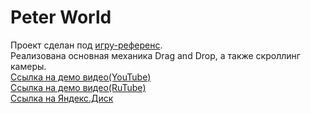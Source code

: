# Peter World

Проект сделан под [игру-референс](https://play.google.com/store/apps/details?gl=US&hl=en-US&id=com.miaworld.life.avatar.doll.dressup.design.makeover).  
Реализована основная механика Drag and Drop, а также скроллинг камеры.  
[Ссылка на демо видео(YouTube)](https://www.youtube.com/watch?v=nQYJdzqJabw)  
[Ссылка на демо видео(RuTube)](https://rutube.ru/video/bfa971bcc80e14608ef146398219f945/)  
[Ссылка на Яндекс.Диск](https://disk.yandex.ru/d/Lcn5QZfXWfjLOw)
